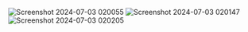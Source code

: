 




![Screenshot 2024-07-03 020055](https://github.com/sunil8654/trainingsession2_Rick-and-Morty-Show/assets/158507694/e5713c12-356a-4db9-8699-eaa48437bb26)
![Screenshot 2024-07-03 020147](https://github.com/sunil8654/trainingsession2_Rick-and-Morty-Show/assets/158507694/9a9b27dc-a693-4a84-b095-a0d91dbb08f4)
![Screenshot 2024-07-03 020205](https://github.com/sunil8654/trainingsession2_Rick-and-Morty-Show/assets/158507694/85c171fe-83a5-4014-ad74-2997d1430a9a)
